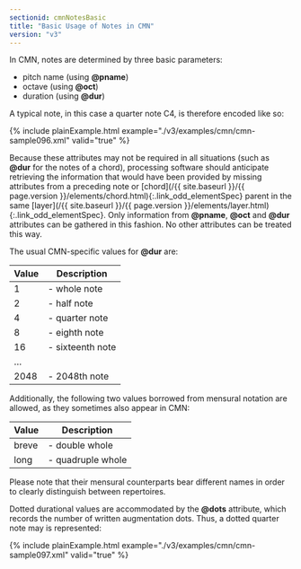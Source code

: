 ```yaml
---
sectionid: cmnNotesBasic
title: "Basic Usage of Notes in CMN"
version: "v3"
---
```




In CMN, notes are determined by three basic parameters:


- pitch name (using **@pname**)
- octave (using **@oct**)
- duration (using **@dur**)

A typical note, in this case a quarter note C4, is therefore encoded like so:

{% include plainExample.html example="./v3/examples/cmn/cmn-sample096.xml" valid="true" %}

Because these attributes may not be required in all situations (such as **@dur**
for the notes of a chord), processing software should anticipate retrieving the
information that would have been provided by missing attributes from a preceding note
or
[chord](/{{ site.baseurl }}/{{ page.version }}/elements/chord.html){:.link_odd_elementSpec} parent in the same [layer](/{{ site.baseurl }}/{{ page.version }}/elements/layer.html){:.link_odd_elementSpec}. Only
information from **@pname**, **@oct** and **@dur** attributes can be
gathered in this fashion. No other attributes can be treated this way.


The usual CMN-specific values for **@dur** are:

<table class="table table-striped table-hover">
   <thead>
      <tr>
         <th>Value</th>
         <th>Description</th>
      </tr>
   </thead>
   <tbody>
      <tr>
         <td>1</td>
         <td> - whole note</td>
      </tr>
      <tr>
         <td>2</td>
         <td> - half note</td>
      </tr>
      <tr>
         <td>4</td>
         <td> - quarter note</td>
      </tr>
      <tr>
         <td>8</td>
         <td> - eighth note</td>
      </tr>
      <tr>
         <td>16</td>
         <td> - sixteenth note</td>
      </tr>
      <tr>
         <td>…</td>
         <td></td>
      </tr>
      <tr>
         <td>2048</td>
         <td> - 2048th note</td>
      </tr>
   </tbody>
</table>
Additionally, the following two values borrowed from mensural notation are allowed,
as
they sometimes also appear in CMN:


<table class="table table-striped table-hover">
   <thead>
      <tr>
         <th>Value</th>
         <th>Description</th>
      </tr>
   </thead>
   <tbody>
      <tr>
         <td>breve</td>
         <td> - double whole</td>
      </tr>
      <tr>
         <td>long</td>
         <td> - quadruple whole</td>
      </tr>
   </tbody>
</table>
Please note that their mensural counterparts bear different names in order to clearly
distinguish between repertoires.

Dotted durational values are accommodated by the **@dots** attribute, which
records the number of written augmentation dots. Thus, a dotted quarter note may is
represented:

{% include plainExample.html example="./v3/examples/cmn/cmn-sample097.xml" valid="true" %}

